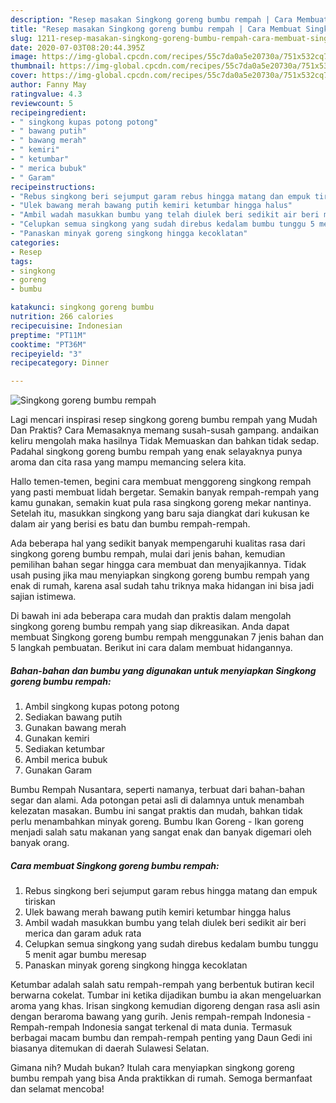 ```yaml
---
description: "Resep masakan Singkong goreng bumbu rempah | Cara Membuat Singkong goreng bumbu rempah Yang Lezat Sekali"
title: "Resep masakan Singkong goreng bumbu rempah | Cara Membuat Singkong goreng bumbu rempah Yang Lezat Sekali"
slug: 1211-resep-masakan-singkong-goreng-bumbu-rempah-cara-membuat-singkong-goreng-bumbu-rempah-yang-lezat-sekali
date: 2020-07-03T08:20:44.395Z
image: https://img-global.cpcdn.com/recipes/55c7da0a5e20730a/751x532cq70/singkong-goreng-bumbu-rempah-foto-resep-utama.jpg
thumbnail: https://img-global.cpcdn.com/recipes/55c7da0a5e20730a/751x532cq70/singkong-goreng-bumbu-rempah-foto-resep-utama.jpg
cover: https://img-global.cpcdn.com/recipes/55c7da0a5e20730a/751x532cq70/singkong-goreng-bumbu-rempah-foto-resep-utama.jpg
author: Fanny May
ratingvalue: 4.3
reviewcount: 5
recipeingredient:
- " singkong kupas potong potong"
- " bawang putih"
- " bawang merah"
- " kemiri"
- " ketumbar"
- " merica bubuk"
- " Garam"
recipeinstructions:
- "Rebus singkong beri sejumput garam rebus hingga matang dan empuk tiriskan"
- "Ulek bawang merah bawang putih kemiri ketumbar hingga halus"
- "Ambil wadah masukkan bumbu yang telah diulek beri sedikit air beri merica dan garam aduk rata"
- "Celupkan semua singkong yang sudah direbus kedalam bumbu tunggu 5 menit agar bumbu meresap"
- "Panaskan minyak goreng singkong hingga kecoklatan"
categories:
- Resep
tags:
- singkong
- goreng
- bumbu

katakunci: singkong goreng bumbu 
nutrition: 266 calories
recipecuisine: Indonesian
preptime: "PT11M"
cooktime: "PT36M"
recipeyield: "3"
recipecategory: Dinner

---
```



![Singkong goreng bumbu rempah](https://img-global.cpcdn.com/recipes/55c7da0a5e20730a/751x532cq70/singkong-goreng-bumbu-rempah-foto-resep-utama.jpg)

Lagi mencari inspirasi resep singkong goreng bumbu rempah yang Mudah Dan Praktis? Cara Memasaknya memang susah-susah gampang. andaikan keliru mengolah maka hasilnya Tidak Memuaskan dan bahkan tidak sedap. Padahal singkong goreng bumbu rempah yang enak selayaknya punya aroma dan cita rasa yang mampu memancing selera kita.

Hallo temen-temen, begini cara membuat menggoreng singkong rempah yang pasti membuat lidah bergetar. Semakin banyak rempah-rempah yang kamu gunakan, semakin kuat pula rasa singkong goreng mekar nantinya. Setelah itu, masukkan singkong yang baru saja diangkat dari kukusan ke dalam air yang berisi es batu dan bumbu rempah-rempah.

Ada beberapa hal yang sedikit banyak mempengaruhi kualitas rasa dari singkong goreng bumbu rempah, mulai dari jenis bahan, kemudian pemilihan bahan segar hingga cara membuat dan menyajikannya. Tidak usah pusing jika mau menyiapkan singkong goreng bumbu rempah yang enak di rumah, karena asal sudah tahu triknya maka hidangan ini bisa jadi sajian istimewa.


Di bawah ini ada beberapa cara mudah dan praktis dalam mengolah singkong goreng bumbu rempah yang siap dikreasikan. Anda dapat membuat Singkong goreng bumbu rempah menggunakan 7 jenis bahan dan 5 langkah pembuatan. Berikut ini cara dalam membuat hidangannya.

<!--inarticleads1-->

##### Bahan-bahan dan bumbu yang digunakan untuk menyiapkan Singkong goreng bumbu rempah:

1. Ambil  singkong kupas potong potong
1. Sediakan  bawang putih
1. Gunakan  bawang merah
1. Gunakan  kemiri
1. Sediakan  ketumbar
1. Ambil  merica bubuk
1. Gunakan  Garam


Bumbu Rempah Nusantara, seperti namanya, terbuat dari bahan-bahan segar dan alami. Ada potongan petai asli di dalamnya untuk menambah kelezatan masakan. Bumbu ini sangat praktis dan mudah, bahkan tidak perlu menambahkan minyak goreng. Bumbu Ikan Goreng - Ikan goreng menjadi salah satu makanan yang sangat enak dan banyak digemari oleh banyak orang. 

<!--inarticleads2-->

##### Cara membuat Singkong goreng bumbu rempah:

1. Rebus singkong beri sejumput garam rebus hingga matang dan empuk tiriskan
1. Ulek bawang merah bawang putih kemiri ketumbar hingga halus
1. Ambil wadah masukkan bumbu yang telah diulek beri sedikit air beri merica dan garam aduk rata
1. Celupkan semua singkong yang sudah direbus kedalam bumbu tunggu 5 menit agar bumbu meresap
1. Panaskan minyak goreng singkong hingga kecoklatan


Ketumbar adalah salah satu rempah-rempah yang berbentuk butiran kecil berwarna cokelat. Tumbar ini ketika dijadikan bumbu ia akan mengeluarkan aroma yang khas. Irisan singkong kemudian digoreng dengan rasa asli asin dengan beraroma bawang yang gurih. Jenis rempah-rempah Indonesia - Rempah-rempah Indonesia sangat terkenal di mata dunia. Termasuk berbagai macam bumbu dan rempah-rempah penting yang Daun Gedi ini biasanya ditemukan di daerah Sulawesi Selatan. 

Gimana nih? Mudah bukan? Itulah cara menyiapkan singkong goreng bumbu rempah yang bisa Anda praktikkan di rumah. Semoga bermanfaat dan selamat mencoba!
